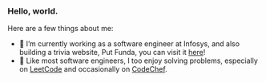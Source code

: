 ### Hello, world.

<!--
**algorithmist18/algorithmist18** is a ✨ _special_ ✨ repository because its `README.md` (this file) appears on your GitHub profile.
-->
Here are a few things about me:

- 🔭 I’m currently working as a software engineer at Infosys, and also building a trivia website, Put Funda, you can visit it [here](https://www.putfunda.com)!
- 🌱 Like most software engineers, I too enjoy solving problems, especially on [LeetCode](https://www.leetcode.com/algorithmist_m7) and occasionally on [CodeChef](https://www.codechef.com/users/avi_666).

